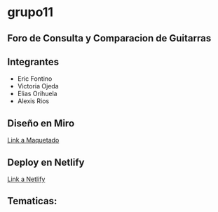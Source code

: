 # grupo11

## Foro de Consulta y Comparacion de Guitarras

## Integrantes

<ul>
    <li>Eric Fontino</li>
    <li>Victoria Ojeda</li>
    <li>Elias Orihuela</li>
    <li>Alexis Rios</li>
</ul>

## Diseño en Miro
<a href="https://miro.com/app/board/uXjVKN8v0-c=/">Link a Maquetado</a>

## Deploy en Netlify
<a href="https://grupo11codoacodo.netlify.app/">Link a Netlify</a>

## Tematicas: